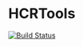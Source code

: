 # HCRTools

[![Build Status](https://travis-ci.com/HealthCatalystSLC/HCRTools.svg?token=GcLDmxqBxykNkCM4zaMX&branch=master)](https://travis-ci.com/HealthCatalystSLC/HCRTools)
